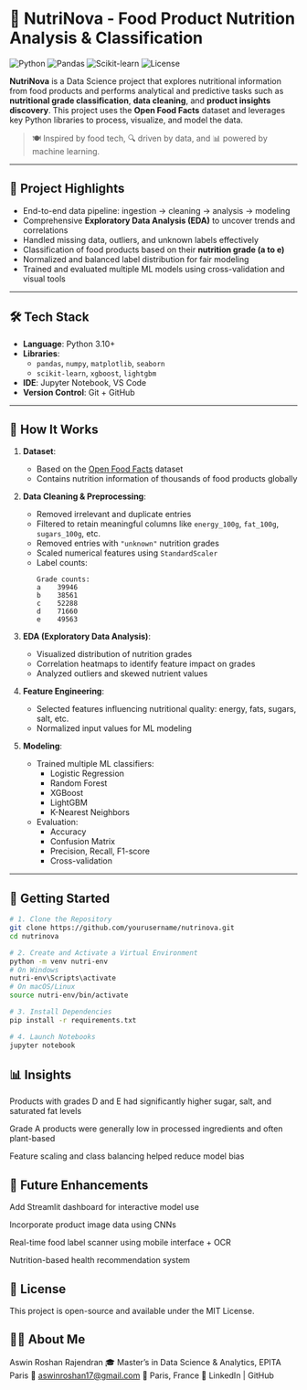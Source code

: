 # 🥦 NutriNova - Food Product Nutrition Analysis & Classification

![Python](https://img.shields.io/badge/Python-3.10-blue?logo=python&logoColor=white)
![Pandas](https://img.shields.io/badge/Data-Pandas-green?logo=pandas)
![Scikit-learn](https://img.shields.io/badge/ML-Scikit--learn-yellow?logo=scikitlearn)
![License](https://img.shields.io/badge/License-MIT-green)

**NutriNova** is a Data Science project that explores nutritional information from food products and performs analytical and predictive tasks such as **nutritional grade classification**, **data cleaning**, and **product insights discovery**. This project uses the **Open Food Facts** dataset and leverages key Python libraries to process, visualize, and model the data.

> 🍽️ Inspired by food tech, 🔍 driven by data, and 📊 powered by machine learning.

---

## 🌟 Project Highlights

- End-to-end data pipeline: ingestion → cleaning → analysis → modeling
- Comprehensive **Exploratory Data Analysis (EDA)** to uncover trends and correlations
- Handled missing data, outliers, and unknown labels effectively
- Classification of food products based on their **nutrition grade (a to e)**
- Normalized and balanced label distribution for fair modeling
- Trained and evaluated multiple ML models using cross-validation and visual tools

---

## 🛠 Tech Stack

- **Language**: Python 3.10+
- **Libraries**: 
  - `pandas`, `numpy`, `matplotlib`, `seaborn`
  - `scikit-learn`, `xgboost`, `lightgbm`
- **IDE**: Jupyter Notebook, VS Code
- **Version Control**: Git + GitHub

---

## 🧠 How It Works

1. **Dataset**:
   - Based on the [Open Food Facts](https://world.openfoodfacts.org/) dataset
   - Contains nutrition information of thousands of food products globally

2. **Data Cleaning & Preprocessing**:
   - Removed irrelevant and duplicate entries
   - Filtered to retain meaningful columns like `energy_100g`, `fat_100g`, `sugars_100g`, etc.
   - Removed entries with `"unknown"` nutrition grades
   - Scaled numerical features using `StandardScaler`
   - Label counts:
     ```
     Grade counts:
     a    39946
     b    38561
     c    52288
     d    71660
     e    49563
     ```

3. **EDA (Exploratory Data Analysis)**:
   - Visualized distribution of nutrition grades
   - Correlation heatmaps to identify feature impact on grades
   - Analyzed outliers and skewed nutrient values

4. **Feature Engineering**:
   - Selected features influencing nutritional quality: energy, fats, sugars, salt, etc.
   - Normalized input values for ML modeling

5. **Modeling**:
   - Trained multiple ML classifiers:
     - Logistic Regression
     - Random Forest
     - XGBoost
     - LightGBM
     - K-Nearest Neighbors
   - Evaluation:
     - Accuracy
     - Confusion Matrix
     - Precision, Recall, F1-score
     - Cross-validation

---

## 🚀 Getting Started

```bash
# 1. Clone the Repository
git clone https://github.com/yourusername/nutrinova.git
cd nutrinova

# 2. Create and Activate a Virtual Environment
python -m venv nutri-env
# On Windows
nutri-env\Scripts\activate
# On macOS/Linux
source nutri-env/bin/activate

# 3. Install Dependencies
pip install -r requirements.txt

# 4. Launch Notebooks
jupyter notebook
```

## 📊 Insights
Products with grades D and E had significantly higher sugar, salt, and saturated fat levels

Grade A products were generally low in processed ingredients and often plant-based

Feature scaling and class balancing helped reduce model bias

## 🔮 Future Enhancements
Add Streamlit dashboard for interactive model use

Incorporate product image data using CNNs

Real-time food label scanner using mobile interface + OCR

Nutrition-based health recommendation system

## 📜 License
This project is open-source and available under the MIT License.

## 🙋‍♂️ About Me
Aswin Roshan Rajendran
🎓 Master’s in Data Science & Analytics, EPITA Paris
📧 aswinroshan17@gmail.com
📍 Paris, France
🔗 LinkedIn | GitHub
